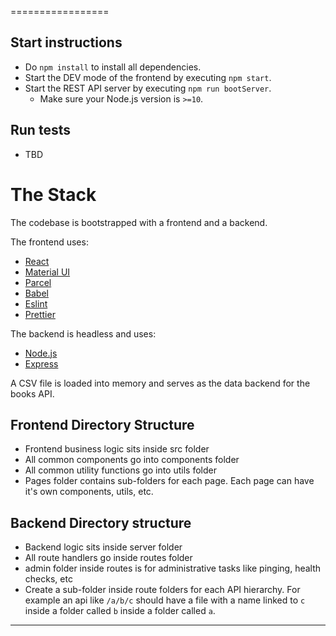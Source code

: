 =================

## Start instructions

- Do `npm install` to install all dependencies.
- Start the DEV mode of the frontend by executing `npm start`.
- Start the REST API server by executing `npm run bootServer`.
  - Make sure your Node.js version is `>=10`.

## Run tests

- TBD

# The Stack

The codebase is bootstrapped with a frontend and a backend.

The frontend uses:

- [React](https://reactjs.org/)
- [Material UI](https://material-ui.com/)
- [Parcel](https://parceljs.org/)
- [Babel](https://babeljs.io/)
- [Eslint](https://eslint.org/)
- [Prettier](https://prettier.io/)

The backend is headless and uses:

- [Node.js](https://nodejs.org/en/)
- [Express](https://expressjs.com/)

A CSV file is loaded into memory and serves as the data backend for the books API.

## Frontend Directory Structure

- Frontend business logic sits inside src folder
- All common components go into components folder
- All common utility functions go into utils folder
- Pages folder contains sub-folders for each page. Each page can have it's own components, utils, etc.

## Backend Directory structure

- Backend logic sits inside server folder
- All route handlers go inside routes folder
- admin folder inside routes is for administrative tasks like pinging, health checks, etc
- Create a sub-folder inside route folders for each API hierarchy. For example an api like `/a/b/c` should have a file with a name linked to `c` inside a folder called `b` inside a folder called `a`.

---
